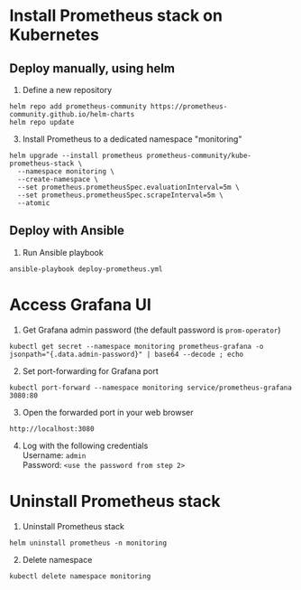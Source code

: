 # Install Prometheus stack on Kubernetes

## Deploy manually, using helm

1. Define a new repository
```shell
helm repo add prometheus-community https://prometheus-community.github.io/helm-charts
helm repo update
```

3. Install Prometheus to a dedicated namespace "monitoring"
```shell
helm upgrade --install prometheus prometheus-community/kube-prometheus-stack \
  --namespace monitoring \
  --create-namespace \
  --set prometheus.prometheusSpec.evaluationInterval=5m \
  --set prometheus.prometheusSpec.scrapeInterval=5m \
  --atomic
```


## Deploy with Ansible

1. Run Ansible playbook
```shell
ansible-playbook deploy-prometheus.yml
```


# Access Grafana UI

1. Get Grafana admin password (the default password is `prom-operator`)
```shell
kubectl get secret --namespace monitoring prometheus-grafana -o jsonpath="{.data.admin-password}" | base64 --decode ; echo
```

2. Set port-forwarding for Grafana port
```shell
kubectl port-forward --namespace monitoring service/prometheus-grafana 3080:80
```

3. Open the forwarded port in your web browser
```shell
http://localhost:3080
```

4. Log with the following credentials \
Username: `admin` \
Password: `<use the password from step 2>`


# Uninstall Prometheus stack

1. Uninstall Prometheus stack
```shell
helm uninstall prometheus -n monitoring
```

2. Delete namespace
```shell
kubectl delete namespace monitoring
```